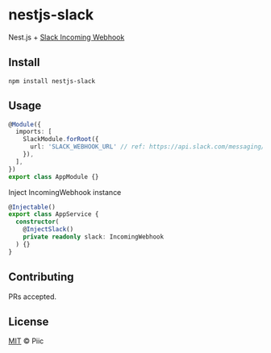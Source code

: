 # nestjs-slack

Nest.js + [Slack Incoming Webhook](https://github.com/slackapi/node-slack-sdk/tree/master/packages/webhook)

## Install

```
npm install nestjs-slack
```

## Usage

```typescript
@Module({
  imports: [
    SlackModule.forRoot({
      url: 'SLACK_WEBHOOK_URL' // ref: https://api.slack.com/messaging/webhooks#posting_with_webhooks
    }),
  ],
})
export class AppModule {}
```

Inject IncomingWebhook instance
```typescript
@Injectable()
export class AppService {
  constructor(
    @InjectSlack()
    private readonly slack: IncomingWebhook
  ) {}
}
```

## Contributing

PRs accepted.

## License

[MIT](https://github.com/piic/nestjs-plugins/blob/master/LICENSE) © Piic